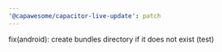 ```yaml
---
'@capawesome/capacitor-live-update': patch
---
```


fix(android): create bundles directory if it does not exist (test)
